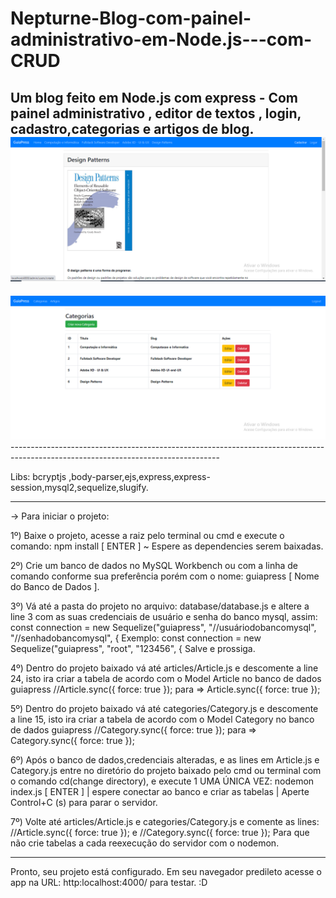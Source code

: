 # Nepturne-Blog-com-painel-administrativo-em-Node.js---com-CRUD
Um blog feito em Node.js com express - Com painel administrativo , editor de textos , login, cadastro,categorias e artigos de blog.
<img src="https://raw.githubusercontent.com/Nepturne/images_projects/main/blog.png" />
----------------------------------------------------------------------------------------------------------------------------------
<img src="https://raw.githubusercontent.com/Nepturne/images_projects/main/blog2.png" />
----------------------------------------------------------------------------------------------------------------------------------

Libs: bcryptjs ,body-parser,ejs,express,express-session,mysql2,sequelize,slugify.

----------------------------------------------------------------------------------------------------------------------------------
-> Para iniciar o projeto:

1º) Baixe o projeto, acesse a raiz pelo terminal ou cmd e execute o comando: npm install [ ENTER ] ~ Espere as dependencies serem baixadas.

2º) Crie um banco de dados no MySQL Workbench ou com a linha de comando conforme sua preferência porém com o nome: guiapress [ Nome do Banco de Dados ].

3º) Vá até a pasta do projeto no arquivo: database/database.js e altere a line 3 com as suas credenciais de usuário e senha do banco mysql, assim:
const connection = new Sequelize("guiapress", "//usuáriodobancomysql", "//senhadobancomysql", {
Exemplo: const connection = new Sequelize("guiapress", "root", "123456", {
Salve e prossiga.

4º) Dentro do projeto baixado vá até articles/Article.js e descomente a line 24, isto ira criar a tabela de acordo com o Model Article no banco de dados guiapress
//Article.sync({ force: true }); para => Article.sync({ force: true });

5º) Dentro do projeto baixado vá até categories/Category.js e descomente a line 15, isto ira criar a tabela de acordo com o Model Category no banco de dados guiapress
//Category.sync({ force: true }); para => Category.sync({ force: true });

6º) Após o banco de dados,credenciais alteradas, e as lines em Article.js e Category.js  entre no diretório do projeto baixado pelo cmd ou terminal com o comando cd(change directory), e execute 1 UMA ÚNICA VEZ: 
nodemon index.js [ ENTER ]  | espere conectar ao banco e criar as tabelas | Aperte Control+C (s)  para parar o servidor.

7º) Volte até articles/Article.js e categories/Category.js e comente as lines:
//Article.sync({ force: true });
e
//Category.sync({ force: true });
Para que não crie tabelas a cada reexecução do servidor com o nodemon.

-----------------------------------------------------------------------------------------------------------------------------------

Pronto, seu projeto está configurado.
Em seu navegador predileto acesse o app na URL: http:localhost:4000/ para testar. :D
